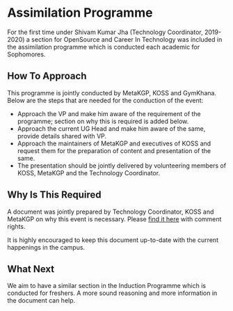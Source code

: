 # Assimilation Programme

For the first time under Shivam Kumar Jha (Technology Coordinator, 2019-2020) a section for OpenSource and Career In Technology was included in the assimilation programme which is conducted each academic for Sophomores.

## How To Approach

This programme is jointly conducted by MetaKGP, KOSS and GymKhana. Below are the steps that are needed for the conduction of the event:

- Approach the VP and make him aware of the requirement of the programme; section on why this is required is added below.
- Approach the current UG Head and make him aware of the same, provide details shared with VP.
- Approach the maintainers of MetaKGP and executives of KOSS and request them for the preparation of content and presentation of the same.
- The presentation should be jointly delivered by volunteering members of KOSS, MetaKGP and the Technology Coordinator.

## Why Is This Required

A document was jointly prepared by Technology Coordinator, KOSS and MetaKGP on why this event is necessary. Please 
[find it here](https://docs.google.com/document/d/1vHyBspWiBtXgWqD9xknEDoLRp1sxYFLzCkF2Dcsv1UY/edit?usp=sharing) with comment rights.

It is highly encouraged to keep this document up-to-date with the current happenings in the campus. 

## What Next

We aim to have a similar section in the Induction Programme which is conducted for freshers. A more sound reasoning and more information
in the document can help.
